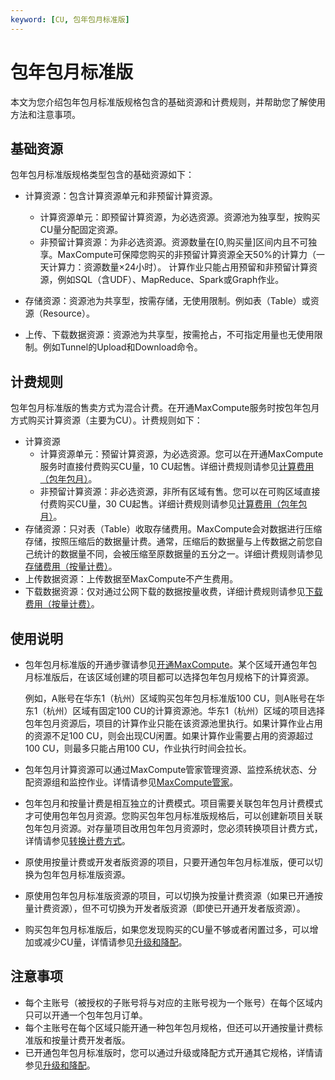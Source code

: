 ```yaml
---
keyword: [CU, 包年包月标准版]
---
```


# 包年包月标准版

本文为您介绍包年包月标准版规格包含的基础资源和计费规则，并帮助您了解使用方法和注意事项。

## 基础资源

包年包月标准版规格类型包含的基础资源如下：

-   计算资源：包含计算资源单元和非预留计算资源。

    -   计算资源单元：即预留计算资源，为必选资源。资源池为独享型，按购买CU量分配固定资源。
    -   非预留计算资源：为非必选资源。资源数量在\[0,购买量\]区间内且不可独享。MaxCompute可保障您购买的非预留计算资源全天50%的计算力（一天计算力：资源数量×24小时）。
    计算作业只能占用预留和非预留计算资源，例如SQL（含UDF）、MapReduce、Spark或Graph作业。

-   存储资源：资源池为共享型，按需存储，无使用限制。例如表（Table）或资源（Resource）。
-   上传、下载数据资源：资源池为共享型，按需抢占，不可指定用量也无使用限制。例如Tunnel的Upload和Download命令。

## 计费规则

包年包月标准版的售卖方式为混合计费。在开通MaxCompute服务时按包年包月方式购买计算资源（主要为CU）。计费规则如下：

-   计算资源
    -   计算资源单元：预留计算资源，为必选资源。您可以在开通MaxCompute服务时直接付费购买CU量，10 CU起售。详细计费规则请参见[计算费用（包年包月）](/cn.zh-CN/产品定价/计算费用（包年包月）.md)。
    -   非预留计算资源：非必选资源，非所有区域有售。您可以在可购区域直接付费购买CU量，30 CU起售。详细计费规则请参见[计算费用（包年包月）](/cn.zh-CN/产品定价/计算费用（包年包月）.md)。
-   存储资源：只对表（Table）收取存储费用。MaxCompute会对数据进行压缩存储，按照压缩后的数据量计费。通常，压缩后的数据量与上传数据之前您自己统计的数据量不同，会被压缩至原数据量的五分之一。详细计费规则请参见[存储费用（按量计费）](/cn.zh-CN/产品定价/存储费用（按量计费）.md)。
-   上传数据资源：上传数据至MaxCompute不产生费用。
-   下载数据资源：仅对通过公网下载的数据按量收费，详细计费规则请参见[下载费用（按量计费）](/cn.zh-CN/产品定价/下载费用（按量计费）.md)。

## 使用说明

-   包年包月标准版的开通步骤请参见[开通MaxCompute](/cn.zh-CN/准备工作/开通MaxCompute.md)。某个区域开通包年包月标准版后，在该区域创建的项目都可以选择包年包月规格下的计算资源。

    例如，A账号在华东1（杭州）区域购买包年包月标准版100 CU，则A账号在华东1（杭州）区域有固定100 CU的计算资源池。华东1（杭州）区域的项目选择包年包月资源后，项目的计算作业只能在该资源池里执行。如果计算作业占用的资源不足100 CU，则会出现CU闲置。如果计算作业需要占用的资源超过100 CU，则最多只能占用100 CU，作业执行时间会拉长。

-   包年包月计算资源可以通过MaxCompute管家管理资源、监控系统状态、分配资源组和监控作业。详情请参见[MaxCompute管家](/cn.zh-CN/管理/资源和作业管理/MaxCompute管家.md)。
-   包年包月和按量计费是相互独立的计费模式。项目需要关联包年包月计费模式才可使用包年包月资源。您购买包年包月标准版规格后，可以创建新项目关联包年包月资源。对存量项目改用包年包月资源时，您必须转换项目计费方式，详情请参见[转换计费方式](/cn.zh-CN/产品定价/转换计费方式.md)。
-   原使用按量计费或开发者版资源的项目，只要开通包年包月标准版，便可以切换为包年包月标准版资源。
-   原使用包年包月标准版资源的项目，可以切换为按量计费资源（如果已开通按量计费资源），但不可切换为开发者版资源（即使已开通开发者版资源）。
-   购买包年包月标准版后，如果您发现购买的CU量不够或者闲置过多，可以增加或减少CU量，详情请参见[升级和降配](/cn.zh-CN/产品定价/升级和降配.md)。

## 注意事项

-   每个主账号（被授权的子账号将与对应的主账号视为一个账号）在每个区域内只可以开通一个包年包月订单。
-   每个主账号在每个区域只能开通一种包年包月规格，但还可以开通按量计费标准版和按量计费开发者版。
-   已开通包年包月标准版时，您可以通过升级或降配方式开通其它规格，详情请参见[升级和降配](/cn.zh-CN/产品定价/升级和降配.md)。

